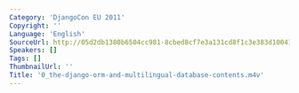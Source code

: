 ```yaml
---
Category: 'DjangoCon EU 2011'
Copyright: ''
Language: 'English'
SourceUrl: http://05d2db1380b6504cc981-8cbed8cf7e3a131cd8f1c3e383d10041.r93.cf2.rackcdn.com/djangocon-eu-2011/0_the-django-orm-and-multilingual-database-contents.m4v
Speakers: []
Tags: []
ThumbnailUrl: ''
Title: '0_the-django-orm-and-multilingual-database-contents.m4v'
---
```

